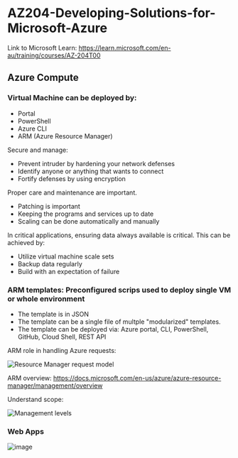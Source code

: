 # AZ204-Developing-Solutions-for-Microsoft-Azure

Link to Microsoft Learn:
https://learn.microsoft.com/en-au/training/courses/AZ-204T00

## Azure Compute

### Virtual Machine can be deployed by:
- Portal
- PowerShell
- Azure CLI
- ARM (Azure Resource Manager)

Secure and manage:
- Prevent intruder by hardening your network defenses
- Identify anyone or anything that wants to connect
- Fortify defenses by using encryption

Proper care and maintenance are important.
- Patching is important
- Keeping the programs and services up to date
- Scaling can be done automatically and manually

In critical applications, ensuring data always available is critical. This can be achieved by:
- Utilize virtual machine scale sets
- Backup data regularly
- Build with an expectation of failure

### ARM templates: Preconfigured scrips used to deploy single VM or whole environment
- The template is in JSON
- The template can be a single file of multple "modularized" templates.
- The template can be deployed via: Azure portal, CLI, PowerShell, GitHub, Cloud Shell, REST API

ARM role in handling Azure requests:

<img src="https://docs.microsoft.com/en-us/azure/azure-resource-manager/management/media/overview/consistent-management-layer.png" alt="Resource Manager request model"/>

ARM overview:
https://docs.microsoft.com/en-us/azure/azure-resource-manager/management/overview

Understand scope:

<img src="https://docs.microsoft.com/en-us/azure/azure-resource-manager/management/media/overview/scope-levels.png" alt="Management levels"/>

### Web Apps

![image](https://user-images.githubusercontent.com/79841341/147580223-ca361545-cb31-4768-aa4c-5a316bd7a101.png)




